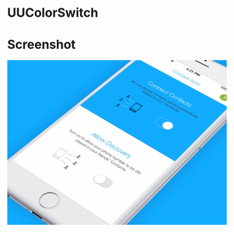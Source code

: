 # UUColorSwitch

# Screenshot

![](https://github.com/zhangyu9050/UUColorSwitch/blob/master/screenshot.gif)  
